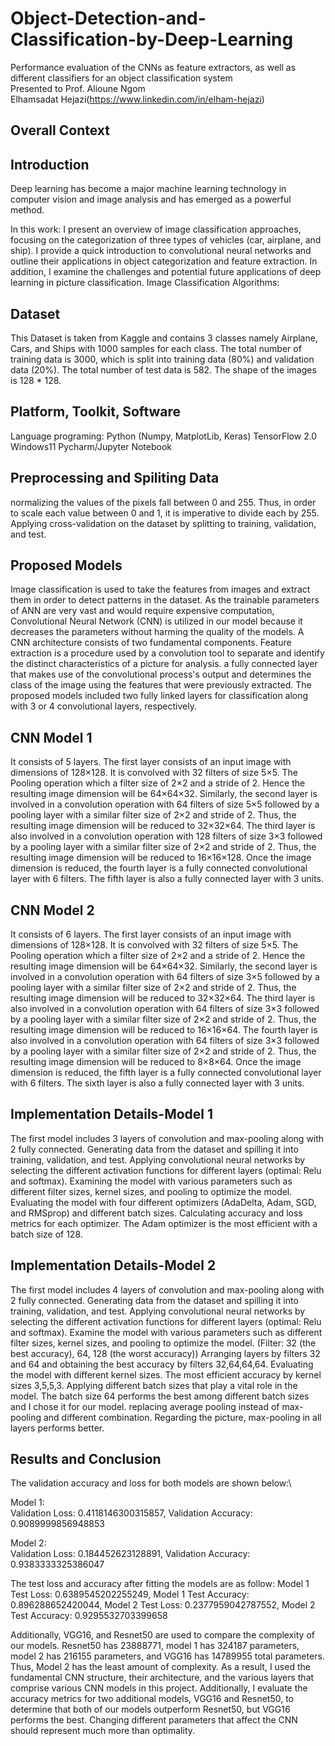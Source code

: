 # Object-Detection-and-Classification-by-Deep-Learning

Performance evaluation of the CNNs as feature extractors, as well as different classifiers for an object classification system\
Presented to Prof. Alioune Ngom\
Elhamsadat Hejazi(https://www.linkedin.com/in/elham-hejazi)

## Overall Context

## Introduction 
Deep learning has become a major machine learning technology in computer vision and image analysis and has emerged as a powerful method. 

In this work:
I present an overview of image classification approaches, focusing on the categorization of three types of vehicles (car, airplane, and ship). 
I provide a quick introduction to convolutional neural networks and outline their applications in object categorization and feature extraction. 
In addition, I examine the challenges and potential future applications of deep learning in picture classification.
Image Classification Algorithms:

## Dataset
This Dataset is taken from Kaggle and contains 3 classes namely Airplane, Cars, and Ships with 1000 samples for each class.
The total number of training data is 3000, which is split into training data (80%) and validation data (20%).
The total number of test data is 582.
The shape of the images is 128 * 128.

## Platform, Toolkit, Software
Language programing: Python (Numpy, MatplotLib, Keras)
TensorFlow 2.0
Windows11
Pycharm/Jupyter Notebook

## Preprocessing and Spiliting Data
normalizing the values of the pixels fall between 0 and 255. Thus, in order to scale each value between 0 and 1, it is imperative to divide each by 255.
Applying cross-validation on the dataset by splitting to training, validation, and test.

## Proposed Models
Image classification is used to take the features from images and extract them in order to detect patterns in the dataset. As the trainable parameters of ANN are very vast and would require expensive computation, Convolutional Neural Network (CNN) is utilized in our model because it decreases the parameters without harming the quality of the models.
A CNN architecture consists of two fundamental components. Feature extraction is a procedure used by a convolution tool to separate and identify the distinct characteristics of a picture for analysis. a fully connected layer that makes use of the convolutional process's output and determines the class of the image using the features that were previously extracted.
The proposed models included two fully linked layers for classification along with 3 or 4 convolutional layers, respectively.

## CNN Model 1
It consists of 5 layers. The first layer consists of an input image with dimensions of 128×128. It is convolved with 32 filters of size 5×5. The Pooling operation which a filter size of 2×2 and a stride of 2. Hence the resulting image dimension will be 64×64×32.
Similarly, the second layer is involved in a convolution operation with 64 filters of size 5×5 followed by a pooling layer with a similar filter size of 2×2 and stride of 2. Thus, the resulting image dimension will be reduced to 32×32×64.
The third layer is also involved in a convolution operation with 128 filters of size 3×3 followed by a pooling layer with a similar filter size of 2×2 and stride of 2. Thus, the resulting image dimension will be reduced to 16×16×128.
Once the image dimension is reduced, the fourth layer is a fully connected convolutional layer with 6 filters. The fifth layer is also a fully connected layer with 3 units.

## CNN Model 2
It consists of 6 layers. The first layer consists of an input image with dimensions of 128×128. It is convolved with 32 filters of size 5×5. The Pooling operation which a filter size of 2×2 and a stride of 2. Hence the resulting image dimension will be 64×64×32.
Similarly, the second layer is involved in a convolution operation with 64 filters of size 3×5 followed by a pooling layer with a similar filter size of 2×2 and stride of 2. Thus, the resulting image dimension will be reduced to 32×32×64.
The third layer is also involved in a convolution operation with 64 filters of size 3×3 followed by a pooling layer with a similar filter size of 2×2 and stride of 2. Thus, the resulting image dimension will be reduced to 16×16×64.
The fourth layer is also involved in a convolution operation with 64 filters of size 3×3 followed by a pooling layer with a similar filter size of 2×2 and stride of 2. Thus, the resulting image dimension will be reduced to 8×8×64.
Once the image dimension is reduced, the fifth layer is a fully connected convolutional layer with 6 filters. The sixth layer is also a fully connected layer with 3 units.

## Implementation Details-Model 1
The first model includes 3 layers of convolution and max-pooling along with 2 fully connected. 
Generating data from the dataset and spilling it into training, validation, and test.
Applying convolutional neural networks by selecting the different activation functions for different layers (optimal: Relu and softmax). 
Examining the model with various parameters such as different filter sizes, kernel sizes, and pooling to optimize the model.
Evaluating the model with four different optimizers (AdaDelta, Adam, SGD, and RMSprop) and different batch sizes. 
Calculating accuracy and loss metrics for each optimizer.
The Adam optimizer is the most efficient with a batch size of 128.

## Implementation Details-Model 2
The first model includes 4 layers of convolution and max-pooling along with 2 fully connected. 
Generating data from the dataset and spilling it into training, validation, and test.
Applying convolutional neural networks by selecting the different activation functions for different layers (optimal: Relu and softmax). 
Examine the model with various parameters such as different filter sizes, kernel sizes, and pooling to optimize the model. (Filter: 32 (the best accuracy), 64, 128 (the worst accuracy)) 
Arranging layers by filters 32 and 64 and obtaining the best accuracy by filters 32,64,64,64.
Evaluating the model with different kernel sizes. The most efficient accuracy by kernel sizes 3,5,5,3.
Applying different batch sizes that play a vital role in the model. The batch size 64 performs the best among different batch sizes and I chose it for our model.
replacing average pooling instead of max-pooling and different combination. Regarding the picture, max-pooling in all layers performs better.

## Results and Conclusion
The validation accuracy and loss for both models are shown below:\

Model 1:\
Validation Loss: 0.4118146300315857,
Validation Accuracy: 0.9089999856948853

Model 2:\
Validation Loss: 0.184452623128891,
Validation Accuracy: 0.9383333325386047

The test loss and accuracy after fitting the models are as follow:
Model 1 Test Loss: 0.6389545202255249,
Model 1 Test Accuracy: 0.896288652420044,
Model 2 Test Loss: 0.2377959042787552,
Model 2 Test Accuracy: 0.9295532703399658

Additionally, VGG16, and Resnet50 are used to compare the complexity of our models. Resnet50 has 23888771, model 1 has 324187 parameters, model 2 has 216155 parameters, and VGG16 has 14789955 total parameters. Thus, Model 2 has the least amount of complexity.
As a result, I used the fundamental CNN structure, their architecture, and the various layers that comprise various CNN models in this project. Additionally, I evaluate the accuracy metrics for two additional models, VGG16 and Resnet50, to determine that both of our models outperform Resnet50, but VGG16 performs the best. Changing different parameters that affect the CNN should represent much more than optimality.

